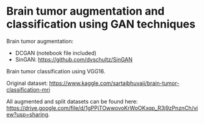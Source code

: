 # Brain tumor augmentation and classification using GAN techniques

Brain tumor augmentation:
- DCGAN (notebook file included)
- SinGAN: https://github.com/dvschultz/SinGAN

Brain tumor classification using VGG16.

Original dataset: https://www.kaggle.com/sartajbhuvaji/brain-tumor-classification-mri

All augmented and split datasets can be found here: https://drive.google.com/file/d/1gPPjTOwwovoKrWoOKxqp_R3j9zPnznCh/view?usp=sharing.
